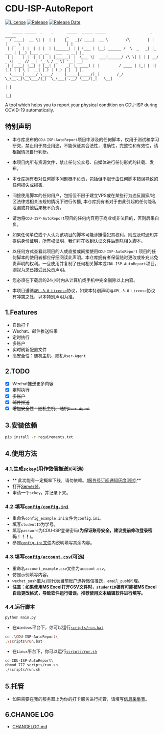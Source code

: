 # CDU-ISP-AutoReport

[![License](https://img.shields.io/github/license/BenjiaH/CDU-ISP-AutoReport.svg)](https://github.com/BenjiaH/CDU-ISP-AutoReport/blob/master/LICENSE)
[![Release](https://img.shields.io/github/release/BenjiaH/CDU-ISP-AutoReport.svg)](https://github.com/BenjiaH/CDU-ISP-AutoReport/releases/latest)
[![Release Date](https://img.shields.io/github/release-date-pre/BenjiaH/CDU-ISP-AutoReport.svg)](https://github.com/BenjiaH/CDU-ISP-AutoReport/releases/latest)

```?
   _____ _____  _    _      _____  _____ _____                    _        _____                       _   
  / ____|  __ \| |  | |    |_   _|/ ____|  __ \        /\        | |      |  __ \                     | |  
 | |    | |  | | |  | |______| | | (___ | |__) ______ /  \  _   _| |_ ___ | |__) |___ _ __   ___  _ __| |_ 
 | |    | |  | | |  | |______| |  \___ \|  ___|______/ /\ \| | | | __/ _ \|  _  // _ | '_ \ / _ \| '__| __|
 | |____| |__| | |__| |     _| |_ ____) | |         / ____ | |_| | || (_) | | \ |  __| |_) | (_) | |  | |_ 
  \_____|_____/ \____/     |_____|_____/|_|        /_/    \_\__,_|\__\___/|_|  \_\___| .__/ \___/|_|   \__|
                                                                                     | |                   
                                                                                     |_|                   
```

A tool which helps you to report your physical condition on CDU-ISP during COVID-19 automatically.

## 特别声明

- 本仓库发布的`CDU-ISP-AutoReport`项目中涉及的任何脚本，仅用于测试和学习研究，禁止用于商业用途，不能保证其合法性，准确性，完整性和有效性，请根据情况自行判断。

- 本项目内所有资源文件，禁止任何公众号、自媒体进行任何形式的转载、发布。

- 本仓库拥有者对任何脚本问题概不负责，包括但不限于由任何脚本错误导致的任何损失或损害.

- 间接使用脚本的任何用户，包括但不限于建立VPS或在某些行为违反国家/地区法律或相关法规的情况下进行传播, 本仓库拥有者对于由此引起的任何隐私泄漏或其他后果概不负责。

- 请勿将`CDU-ISP-AutoReport`项目的任何内容用于商业或非法目的，否则后果自负。

- 如果任何单位或个人认为该项目的脚本可能涉嫌侵犯其权利，则应及时通知并提供身份证明，所有权证明，我们将在收到认证文件后删除相关脚本。

- 以任何方式查看此项目的人或直接或间接使用`CDU-ISP-AutoReport`
  项目的任何脚本的使用者都应仔细阅读此声明。本仓库拥有者保留随时更改或补充此免责声明的权利。一旦使用并复制了任何相关脚本或`CDU-ISP-AutoReport`项目，则视为您已接受此免责声明。

- 您必须在下载后的24小时内从计算机或手机中完全删除以上内容。

- 本项目遵循[`GPL-3.0 License`](LICENSE)协议，如果本特别声明与`GPL-3.0 License`协议有冲突之处，以本特别声明为准。

## 1.Features

- 自动打卡
- Wechat、邮件推送结果
- 定时执行
- 多账户
- 实时刷新配置文件
- 高安全性：随机主机、随机`User-Agent`

## 2.TODO

- [X] ~~Wechat推送更多内容~~
- [X] ~~定时执行~~
- [X] ~~多账户~~
- [X] ~~邮件推送~~
- [X] ~~增加安全性：随机主机、随机`User-Agent`~~

## 3.安装依赖

```bash
pip install -r requirements.txt
```

## 4.使用方法

### 4.1.生成`sckey`(用作微信推送)(可选)

- **
  此功能有一定概率下线，请勿依赖。[(服务号订阅通知灰度测试)](https://developers.weixin.qq.com/community/develop/doc/000a4e1df800d82acb9b7fb5e5b001)**
- 打开[Server酱](https://benjiah.gitee.io/redirect/serversauce)。
- 申请一个`sckey`，并记录下来。

### 4.2.填写[`config/config.ini`](config/config_example.ini)

- 重命名`config_example.ini`文件为`config.ini`。
- 填写`studentID`为学号。
- 填写`password`为CDU-ISP登录密码(**为保证账号安全，建议提前修改登录密码！！！**)。
- 参照[`config.ini`文件](config/config_example.ini)内说明填写其余内容。

### 4.3.填写[`config/account.csv`](config/account_example.csv)(可选)

- 重命名`account_example.csv`文件为`account.csv`。
- 仿照示例填写内容。
- `wechat_push`值为`1`则代表当前账户选择微信推送，`email_push`同理。
- **注意：如果使用MS Excel打开CSV文件时，`studentID`极有可能被MS Excel自动更改格式，导致软件运行错误。推荐使用文本编辑软件进行填写。**

### 4.4.运行脚本

```bash
python main.py
```

- 在`Windows`平台下，你可以运行[`scripts/run.bat`](scripts/run.bat)

```bash
cd .\CDU-ISP-AutoReport\
.\scripts\run.bat 
```

- 在`Linux`平台下，你可以运行[`scripts/run.sh`](scripts/run.sh)

```bash
cd CDU-ISP-AutoReport\
chmod 777 scripts/run.sh
./scripts/run.sh
```

## 5.托管

- 如果需要在我的服务器上为你的打卡服务进行托管，请填写[信息采集表](https://benjiah.gitee.io/redirect/cdu-isp-wjx)。

## 6.CHANGE LOG

- [CHANGELOG.md](CHANGELOG.md)
